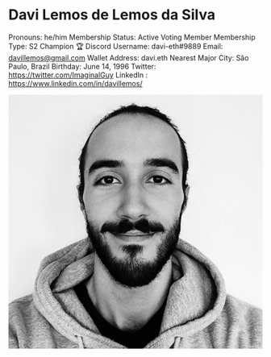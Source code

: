 # Davi Lemos de Lemos da Silva

Pronouns: he/him
Membership Status: Active Voting Member
Membership Type: S2 Champion 🏆
Discord Username: davi-eth#9889
Email: davillemos@gmail.com
Wallet Address: davi.eth
Nearest Major City: São Paulo, Brazil
Birthday: June 14, 1996
Twitter: https://twitter.com/ImaginalGuy
LinkedIn : https://www.linkedin.com/in/davillemos/

![Davi Lemos Headshot - Davi Lemos.jpeg](Davi%20Lemos%20de%20Lemos%20da%20Silva%2059432760e92e49aa8ecd03a197b460ec/Davi_Lemos_Headshot_-_Davi_Lemos.jpeg)